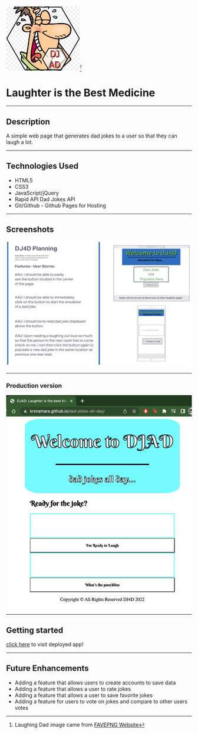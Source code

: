 <img src="assests/laughing-dad.jpg" alt="drawing" width="200"/>[^1] 
# Laughter is the Best Medicine 
***
## Description
A simple web page that generates dad jokes to a user so that they can laugh a lot.
***
## Technologies Used
- HTML5
- CSS3
- JavaScript/jQuery
- Rapid API Dad Jokes API
- Git/Github - Github Pages for Hosting
***
## Screenshots
![wireframe](assests/wireframe.jpg)
<br>
***
### Production version
![wireframe](assests/production-shot.jpg)
***
## Getting started
[click here](https://krsnamara.github.io/dad-jokes-all-day/) to visit deployed app! 
***
## Future Enhancements
- Adding a feature that allows users to create accounts to save data
- Adding a feature that allows a user to rate jokes
- Adding a feature that allows a user to save favorite jokes
- Adding a feature for users to vote on jokes and compare to other users votes


[^1]: Laughing Dad image came from [FAVEPNG Website](https://favpng.com/png_view/laughing-clipart-cartoon-royalty-free-laughter-clip-art-png/jeH9qJp5)
